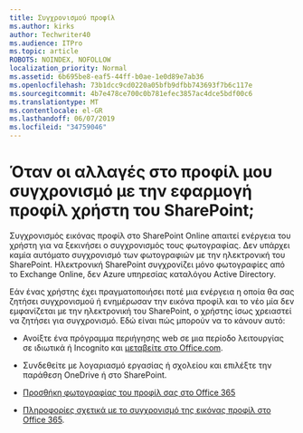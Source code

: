 ```yaml
---
title: Συγχρονισμού προφίλ
ms.author: kirks
author: Techwriter40
ms.audience: ITPro
ms.topic: article
ROBOTS: NOINDEX, NOFOLLOW
localization_priority: Normal
ms.assetid: 6b695be8-eaf5-44ff-b0ae-1e0d89e7ab36
ms.openlocfilehash: 73b1dcc9cd0220a05bfb9dfbb743693f7b6c117e
ms.sourcegitcommit: 4b7e478ce700c0b781efec3857ac4dce5bdf00c6
ms.translationtype: MT
ms.contentlocale: el-GR
ms.lasthandoff: 06/07/2019
ms.locfileid: "34759046"
---
```

# <a name="when-do-my-profile-changes-sync-to-the-sharepoint-user-profile-application"></a>Όταν οι αλλαγές στο προφίλ μου συγχρονισμό με την εφαρμογή προφίλ χρήστη του SharePoint;

Συγχρονισμός εικόνας προφίλ στο SharePoint Online απαιτεί ενέργεια του χρήστη για να ξεκινήσει ο συγχρονισμός τους φωτογραφίας. Δεν υπάρχει καμία αυτόματο συγχρονισμό των φωτογραφιών με την ηλεκτρονική του SharePoint. Ηλεκτρονική SharePoint συγχρονίζει μόνο φωτογραφίες από το Exchange Online, δεν Azure υπηρεσίας καταλόγου Active Directory.

Εάν ένας χρήστης έχει πραγματοποιήσει ποτέ μια ενέργεια η οποία θα σας ζητήσει συγχρονισμού ή ενημέρωσαν την εικόνα προφίλ και το νέο μία δεν εμφανίζεται με την ηλεκτρονική του SharePoint, ο χρήστης ίσως χρειαστεί να ζητήσει για συγχρονισμό. Εδώ είναι πώς μπορούν να το κάνουν αυτό:

- Ανοίξτε ένα πρόγραμμα περιήγησης web σε μια περίοδο λειτουργίας σε ιδιωτικά ή Incognito και [μεταβείτε στο Office.com](http://www.office.com/).

- Συνδεθείτε με λογαριασμό εργασίας ή σχολείου και επιλέξτε την παράθεση OneDrive ή στο SharePoint.

- [Προσθήκη φωτογραφίας του προφίλ σας στο Office 365](https://support.office.com/article/Add-your-profile-photo-to-Office-365-2eaf93fd-b3f1-43b9-9cdc-bdcd548435b7)

- [Πληροφορίες σχετικά με το συγχρονισμό της εικόνας προφίλ στο Office 365](https://support.office.com/article/Information-about-user-profile-synchronization-in-SharePoint-Online-177eb196-5887-43c9-84c3-b98a43d35129).

